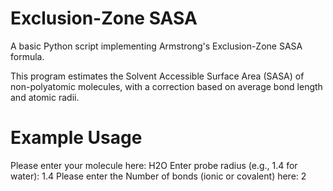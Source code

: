 
# Exclusion-Zone SASA

A basic Python script implementing Armstrong's Exclusion-Zone SASA formula.

This program estimates the Solvent Accessible Surface Area (SASA) of non-polyatomic molecules, with a correction based on average bond length and atomic radii.

# Example Usage
Please enter your molecule here: H2O
Enter probe radius (e.g., 1.4 for water): 1.4
Please enter the Number of bonds (ionic or covalent) here: 2
